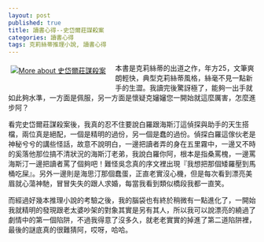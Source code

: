 ```yaml
---
layout: post
published: true
title: 讀書心得--史岱爾莊謀殺案
categories: 讀書心得
tags: 克莉絲蒂推理小說, 讀書心得
---
```


<a href="http://www.anobii.com/books/%E5%8F%B2%E5%B2%B1%E7%88%BE%E8%8E%8A%E8%AC%80%E6%AE%BA%E6%A1%88/9789573246817/01c61c09b09fec8b3a/" style="clear: right; float: left; margin-bottom: 1em; margin-right: 1em;" title="More about 史岱爾莊謀殺案"><img alt="More about 史岱爾莊謀殺案" src="http://image.anobii.com/anobi/image_book.php?type=4&amp;item_id=01c61c09b09fec8b3a&amp;time=0" style="padding-bottom: 5px; padding-left: 5px; padding-right: 5px; padding-top: 5px;" title="More about 史岱爾莊謀殺案" /></a>

本書是克莉絲蒂的出道之作，年方25，文筆爽朗輕快，典型克莉絲蒂風格，絲毫不見一點新手的生澀。我讀完後驚訝極了，能夠一出手就如此夠水準，一方面是佩服，另一方面是懷疑克嬸嬸您一開始就這麼厲害，怎麼進步阿？

看完史岱爾莊謀殺案後，我真的忍不住要說白羅跟海斯汀這偵探與助手的天生搭檔，兩位真是絕配，一個是精明的過份，另一個是蠢的過份。偵探白羅這傢伙老是神秘兮兮的講些怪話，故意不說明白，一邊把讀者弄的身在五里霧中，一邊又不時的奚落他那位搞不清狀況的海斯汀老弟，我說白羅你阿，根本是指桑罵槐，一邊罵海斯汀一邊把讀者罵了個夠吧！難怪吳念真的序文裡出現『我想把那個矮羅壓到馬桶吃屎』。另外一邊則是海思汀那個蠢蛋，正直老實沒心機，但是每次看到漂亮美眉就心蕩神馳，冒冒失失的跟人求婚，每當我看到類似橋段我都一直笑。

而經過好幾本推理小說的考驗之後，我的腦袋也有終於稍微有一點進化了，一開始我就精明的發現跟老太婆吵架的對象其實是另有其人，所以我可以說漂亮的繞過了劇情中的第一個陷阱，不過我得意了沒多久，就老老實實的掉進了第二道陷阱裡，最後的謎底真的很難猜阿，哎呀，哈哈。

